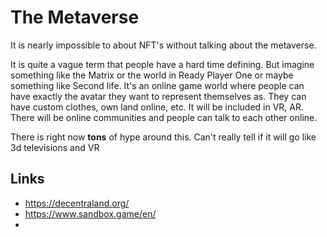 # The Metaverse

It is nearly impossible to about NFT's without talking about the metaverse. 

It is quite a vague term that people have a hard time defining. But imagine something like the Matrix or the world in Ready Player One or maybe something like Second life. It's an online game world where people can have exactly the avatar they want to represent themselves as. They can have custom clothes, own land online, etc. It will be included in VR, AR. There will be online communities and people can talk to each other online.

There is right now **tons** of hype around this. Can't really tell if it will go like 3d televisions and VR





## Links

- https://decentraland.org/
- https://www.sandbox.game/en/
- 

